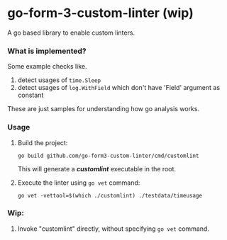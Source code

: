 # go-form-3-custom-linter (wip)

A go based library to enable custom linters.

### What is implemented?
Some example checks like. 
1. detect usages of `time.Sleep`
2. detect usages of `log.WithField` which don't have 'Field' argument as constant

These are just samples for understanding how go analysis works.

### Usage
1. Build the project:

   ```go build github.com/go-form3-custom-linter/cmd/customlint```

   This will generate a ***customlint*** executable in the root.
2. Execute the linter using `go vet` command:

   ```go vet -vettool=$(which ./customlint) ./testdata/timeusage```

### Wip:
1. Invoke "customlint" directly, without specifying `go vet` command. 